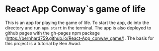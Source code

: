 # React App Conway`s game of life
This is an app for playing the game of life. To start the app, dc into the directory and run `npm start` in the terminal. The app is also deployed to github pages with the gh-pages npm package (https://bernhard759.github.io/React-App_conway_game/). The basis for this project is a tutorial by Ben Awad.
